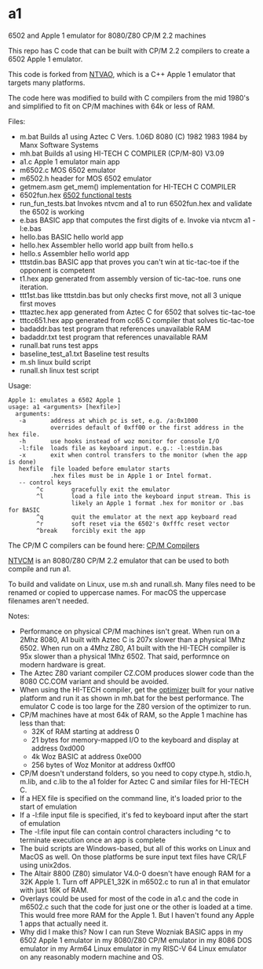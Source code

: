 # a1
6502 and Apple 1 emulator for 8080/Z80 CP/M 2.2 machines

This repo has C code that can be built with CP/M 2.2 compilers to create a 6502 Apple 1 emulator.

This code is forked from [NTVAO](https://github.com/davidly/ntvao), which is a C++ Apple 1 emulator that targets many platforms.

The code here was modified to build with C compilers from the mid 1980's and simplified to fit on CP/M machines with 64k or less of RAM.

Files:

   - m.bat        Builds a1 using Aztec C Vers. 1.06D 8080  (C) 1982 1983 1984 by Manx Software Systems
   - mh.bat       Builds a1 using HI-TECH C COMPILER (CP/M-80) V3.09
   - a1.c         Apple 1 emulator main app
   - m6502.c      MOS 6502 emulator
   - m6502.h      header for MOS 6502 emulator
   - getmem.asm   get_mem() implementation for HI-TECH C COMPILER
   - 6502fun.hex  [6502 functional tests](https://github.com/Klaus2m5/6502_65C02_functional_tests)
   - run_fun_tests.bat Invokes ntvcm and a1 to run 6502fun.hex and validate the 6502 is working
   - e.bas        BASIC app that computes the first digits of e. Invoke via ntvcm a1 -l:e.bas
   - hello.bas    BASIC hello world app
   - hello.hex    Assembler hello world app built from hello.s
   - hello.s      Assembler hello world app
   - tttstdin.bas BASIC app that proves you can't win at tic-tac-toe if the opponent is competent
   - t1.hex       app generated from assembly version of tic-tac-toe. runs one iteration.
   - ttt1st.bas   like tttstdin.bas but only checks first move, not all 3 unique first moves
   - tttaztec.hex app generated from Aztec C for 6502 that solves tic-tac-toe
   - tttcc651.hex app generated from cc65 C compiler that solves tic-tac-toe
   - badaddr.bas  test program that references unavailable RAM
   - badaddr.txt  test program that references  unavailable RAM
   - runall.bat   runs test apps
   - baseline_test_a1.txt Baseline test results
   - m.sh         linux build script
   - runall.sh    linux test script

Usage:

    Apple 1: emulates a 6502 Apple 1
    usage: a1 <arguments> [hexfile>]
      arguments:
       -a       address at which pc is set, e.g. /a:0x1000
                overrides default of 0xff00 or the first address in the hex file.
       -h       use hooks instead of woz monitor for console I/O
       -l:file  loads file as keyboard input. e.g.: -l:estdin.bas
       -x       exit when control transfers to the monitor (when the app is done)
       hexfile  file loaded before emulator starts
                .hex files must be in Apple 1 or Intel format.
       -- control keys
            ^c        gracefully exit the emulator
            ^l        load a file into the keyboard input stream. This is
                      likely an Apple 1 format .hex for monitor or .bas for BASIC
            ^q        quit the emulator at the next app keyboard read
            ^r        soft reset via the 6502's 0xfffc reset vector
            ^break    forcibly exit the app

The CP/M C compilers can be found here: [CP/M Compilers](https://github.com/davidly/cpm_compilers)

[NTVCM](https://github.com/davidly/cpm_compilers) is an 8080/Z80 CP/M 2.2 emulator that can be used to both compile and run a1.

To build and validate on Linux, use m.sh and runall.sh. Many files need to be renamed or copied to uppercase names. For macOS the uppercase filenames aren't needed.

Notes:
  - Performance on physical CP/M machines isn't great. When run on a 2Mhz 8080, A1 built with Aztec C is 207x slower than a physical 1Mhz 6502. When run on a 4Mhz Z80, A1 built with the HI-TECH compiler is 95x slower than a physical 1Mhz 6502. That said, performnce on modern hardware is great.
  - The Aztec Z80 variant compiler CZ.COM produces slower code than the 8080 CC.COM variant and should be avoided.
  - When using the HI-TECH compiler, get the [optimizer](https://github.com/nikitinprior/doptim) built for your native platform and run it as shown in mh.bat for the best performance. The emulator C code is too large for the Z80 version of the optimizer to run.
  - CP/M machines have at most 64k of RAM, so the Apple 1 machine has less than that:
      - 32K of RAM starting at address 0
      - 21 bytes for memory-mapped I/O to the keyboard and display at address 0xd000
      - 4k Woz BASIC at address 0xe000
      - 256 bytes of Woz Monitor at address 0xff00
  - CP/M doesn't understand folders, so you need to copy ctype.h, stdio.h, m.lib, and c.lib to the a1 folder for Aztec C and similar files for HI-TECH C.
  - If a HEX file is specified on the command line, it's loaded prior to the start of emulation
  - If a -l:file input file is specified, it's fed to keyboard input after the start of emulation
  - The -l:file input file can contain control characters including ^c to terminate execution once an app is complete
  - The buid scripts are Windows-based, but all of this works on Linux and MacOS as well. On those platforms be sure input text files have CR/LF using unix2dos.
  - The Altair 8800 (Z80) simulator V4.0-0 doesn't have enough RAM for a 32K Apple 1. Turn off APPLE1_32K in m6502.c to run a1 in that emulator with just 16K of RAM.
  - Overlays could be used for most of the code in a1.c and the code in m6502.c such that the code for just one or the other is loaded at a time. This would free more RAM for the Apple 1. But I haven't found any Apple 1 apps that actually need it.
  - Why did I make this? Now I can run Steve Wozniak BASIC apps in my 6502 Apple 1 emulator in my 8080/Z80 CP/M emulator in my 8086 DOS emulator in my Arm64 Linux emulator in my RISC-V 64 Linux emulator on any reasonably modern machine and OS.
